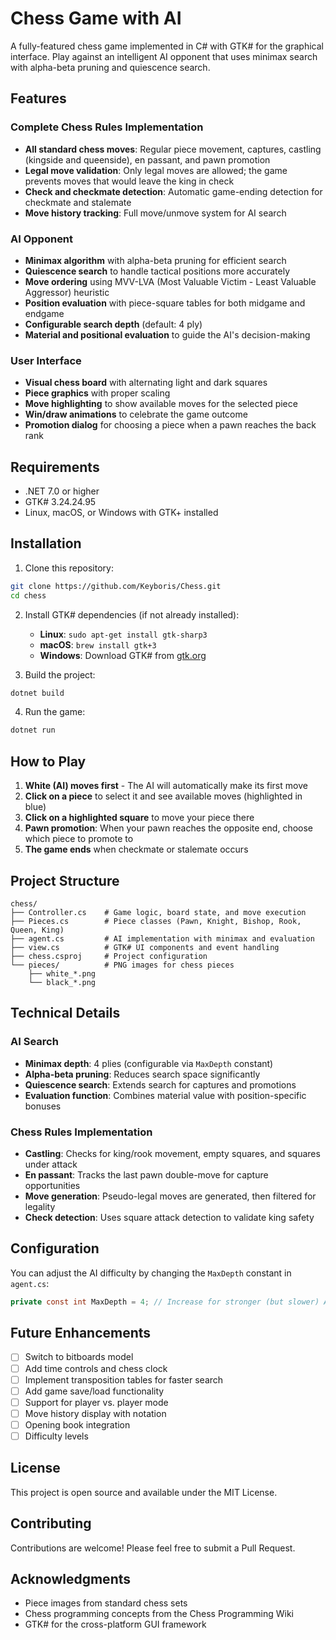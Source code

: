 # Chess Game with AI

A fully-featured chess game implemented in C# with GTK# for the graphical interface. Play against an intelligent AI opponent that uses minimax search with alpha-beta pruning and quiescence search.

## Features

### Complete Chess Rules Implementation
- **All standard chess moves**: Regular piece movement, captures, castling (kingside and queenside), en passant, and pawn promotion
- **Legal move validation**: Only legal moves are allowed; the game prevents moves that would leave the king in check
- **Check and checkmate detection**: Automatic game-ending detection for checkmate and stalemate
- **Move history tracking**: Full move/unmove system for AI search

### AI Opponent
- **Minimax algorithm** with alpha-beta pruning for efficient search
- **Quiescence search** to handle tactical positions more accurately
- **Move ordering** using MVV-LVA (Most Valuable Victim - Least Valuable Aggressor) heuristic
- **Position evaluation** with piece-square tables for both midgame and endgame
- **Configurable search depth** (default: 4 ply)
- **Material and positional evaluation** to guide the AI's decision-making

### User Interface
- **Visual chess board** with alternating light and dark squares
- **Piece graphics** with proper scaling
- **Move highlighting** to show available moves for the selected piece
- **Win/draw animations** to celebrate the game outcome
- **Promotion dialog** for choosing a piece when a pawn reaches the back rank

## Requirements

- .NET 7.0 or higher
- GTK# 3.24.24.95
- Linux, macOS, or Windows with GTK+ installed

## Installation

1. Clone this repository:
```bash
git clone https://github.com/Keyboris/Chess.git
cd chess
```

2. Install GTK# dependencies (if not already installed):
   - **Linux**: `sudo apt-get install gtk-sharp3`
   - **macOS**: `brew install gtk+3`
   - **Windows**: Download GTK# from [gtk.org](https://www.gtk.org/docs/installations/windows/)

3. Build the project:
```bash
dotnet build
```

4. Run the game:
```bash
dotnet run
```

## How to Play

1. **White (AI) moves first** - The AI will automatically make its first move
2. **Click on a piece** to select it and see available moves (highlighted in blue)
3. **Click on a highlighted square** to move your piece there
4. **Pawn promotion**: When your pawn reaches the opposite end, choose which piece to promote to
5. **The game ends** when checkmate or stalemate occurs

## Project Structure

```
chess/
├── Controller.cs    # Game logic, board state, and move execution
├── Pieces.cs        # Piece classes (Pawn, Knight, Bishop, Rook, Queen, King)
├── agent.cs         # AI implementation with minimax and evaluation
├── view.cs          # GTK# UI components and event handling
├── chess.csproj     # Project configuration
└── pieces/          # PNG images for chess pieces
    ├── white_*.png
    └── black_*.png
```

## Technical Details

### AI Search
- **Minimax depth**: 4 plies (configurable via `MaxDepth` constant)
- **Alpha-beta pruning**: Reduces search space significantly
- **Quiescence search**: Extends search for captures and promotions
- **Evaluation function**: Combines material value with position-specific bonuses

### Chess Rules Implementation
- **Castling**: Checks for king/rook movement, empty squares, and squares under attack
- **En passant**: Tracks the last pawn double-move for capture opportunities
- **Move generation**: Pseudo-legal moves are generated, then filtered for legality
- **Check detection**: Uses square attack detection to validate king safety

## Configuration

You can adjust the AI difficulty by changing the `MaxDepth` constant in `agent.cs`:

```csharp
private const int MaxDepth = 4; // Increase for stronger (but slower) AI
```

## Future Enhancements

- [ ] Switch to bitboards model
- [ ] Add time controls and chess clock
- [ ] Implement transposition tables for faster search
- [ ] Add game save/load functionality
- [ ] Support for player vs. player mode
- [ ] Move history display with notation
- [ ] Opening book integration
- [ ] Difficulty levels

## License

This project is open source and available under the MIT License.

## Contributing

Contributions are welcome! Please feel free to submit a Pull Request.

## Acknowledgments

- Piece images from standard chess sets
- Chess programming concepts from the Chess Programming Wiki
- GTK# for the cross-platform GUI framework

